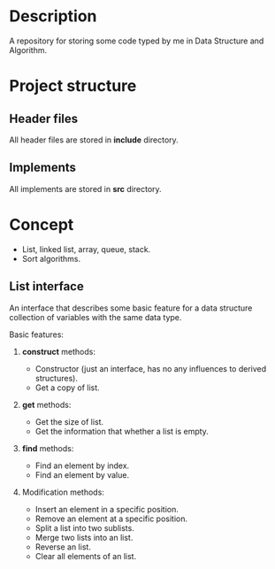 # Description

A repository for storing some code typed by me in Data Structure and Algorithm.

# Project structure

## Header files

All header files are stored in __include__ directory.

## Implements

All implements are stored in __src__ directory.

# Concept

- List, linked list, array, queue, stack.
- Sort algorithms.

## List interface

An interface that describes some basic feature for a data structure collection of variables with the same data type.

Basic features:

1. __construct__ methods:
    - Constructor (just an interface, has no any influences to derived structures).
    - Get a copy of list.

2. __get__ methods:

    - Get the size of list.
    - Get the information that whether a list is empty.

3. __find__ methods:

    - Find an element by index.
    - Find an element by value.

4. Modification methods:

    - Insert an element in a specific position.
    - Remove an element at a specific position.
    - Split a list into two sublists.
    - Merge two lists into an list.
    - Reverse an list.
    - Clear all elements of an list.